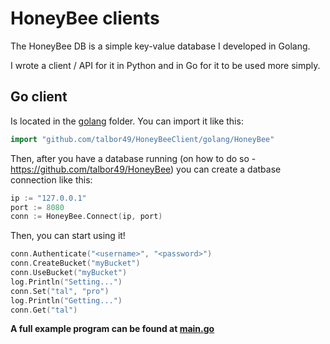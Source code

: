 # HoneyBee clients

The HoneyBee DB is a simple key-value database I developed in Golang.

I wrote a client / API for it in Python and in Go for it to be used more simply.

## Go client
Is located in the [golang](golang) folder.
You can import it like this:
```go
import "github.com/talbor49/HoneyBeeClient/golang/HoneyBee"
```

Then, after you have a database running
(on how to do so - https://github.com/talbor49/HoneyBee)
you can create a datbase connection like this:
```go
ip := "127.0.0.1"
port := 8080
conn := HoneyBee.Connect(ip, port)
```

Then, you can start using it!
```go
conn.Authenticate("<username>", "<password>")
conn.CreateBucket("myBucket")
conn.UseBucket("myBucket")
log.Println("Setting...")
conn.Set("tal", "pro")
log.Println("Getting...")
conn.Get("tal")
```


**A full example program can be found at [main.go](main.go)**